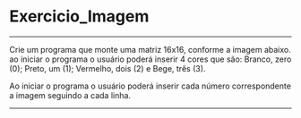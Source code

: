 # Exercicio_Imagem
_______________________________________________________________________________________________

Crie um programa que monte uma matriz 16x16, conforme a imagem abaixo. ao iniciar o programa o usuário poderá inserir 4 cores que são: Branco, zero (0); Preto,  um (1); Vermelho, dois (2) e Bege, três (3).

Ao iniciar o programa o usuário poderá inserir cada número correspondente a imagem seguindo a cada linha.

_________________________________________________________________________________________________

